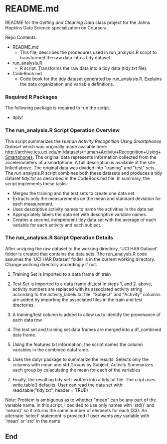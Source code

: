 README.md 
========================================================
README for the *Getting and Cleaning Data* class project for the Johns Hopkins Data Science specialization on Coursera. 

Repo Contents: 
* README.md
  * This file, describes the procedures used in run_analysis.R script to transformed the raw data into a tidy dataset.
* run_analysis.R  
  * R script. Transforms the raw data into a tidy data (tidy.txt file).  
* CodeBook.md  
  * Code book for the tidy dataset generated by run_analysis.R. Explains the data organization and variable definitions. 

### Required R Packages  
The following package is required to run the script.   
* dplyr    

### The run_analysis.R Script Operation Overview
This script summarizes the *Human Activity Recognition Using Smartphones Dataset* which was originally made avaiable here: http://archive.ics.uci.edu/ml/datasets/Human+Activity+Recognition+Using+Smartphones. The original data represents information collected from the accelerometers of a smartphone. A full description is available at the site linked above.
The original data was divided into "traning" and "test" sets. The run_analysis.R script combines both these datasets and produces a tidy dataset *tidy.txt* as described in the CodeBook.md file. In summary, the script implements these tasks:

- Merges the training and the test sets to create one data set.
- Extracts only the measurements on the mean and standard deviation for each measurement. 
- Uses descriptive activity names to name the activities in the data set
- Appropriately labels the data set with descriptive variable names. 
- Creates a second, independent tidy data set with the average of each variable for each activity and each subject.

### The run_analysis.R Script Operation Details  
After unziping the raw dataset to the working directory, 'UCI HAR Dataset' folder is created that contains the data sets. The run_analysis.R  code assumes the 'UCI HAR Dataset' folder is in the current working directory. Change working directory accordingly if not.

1. 	Training Set is Imported to a data frame df_train
2. 	Test Set is Imported to a data frame df_test
In steps 1, and 2. above, activity numbers are replaced with its associated activity string according to the activity_labels.txt file. "Subject" and "Activity" columns are added by importing the associated files in the train and test drectories.

3.  A training/test column is added to allow us to identify the provenance of each data row.
4.	The test set and training set data frames are merged into a df_combined data frame.
5.  Using the features.txt information, the script names the column variables in the combined dataframe.
6.  Uses the dplyr package to summarize the results:
	Selects only the columns with mean and std 
	Groups by Subject, Activity 
	Summarizes each group by calaculating the mean for each of the variables
7. Finally, the resulting tidy set i written into a tidy.txt file. The cript uses write.table() defaults.
   User can read the data set with: read.table("tidy.txt", header = TRUE)

Note: Problem is ambiguous as to whether "mean" can be any part of the variable name.
In this script, I decided to use only names with 'std()' and 'mean()' so it returns the same number of elements for each (33). 
An alternate 'select' statement is proviced if user wants *any* variable with 'mean' or 'std' in the name

## End


